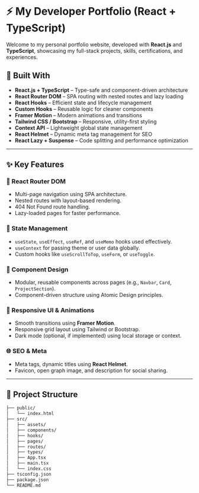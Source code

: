# ⚡ My Developer Portfolio (React + TypeScript)

Welcome to my personal portfolio website, developed with **React.js** and **TypeScript**, showcasing my full-stack projects, skills, certifications, and experiences.

## 🚀 Built With

- **React.js + TypeScript** – Type-safe and component-driven architecture
- **React Router DOM** – SPA routing with nested routes and lazy loading
- **React Hooks** – Efficient state and lifecycle management
- **Custom Hooks** – Reusable logic for cleaner components
- **Framer Motion** – Modern animations and transitions
- **Tailwind CSS / Bootstrap** – Responsive, utility-first styling
- **Context API** – Lightweight global state management
- **React Helmet** – Dynamic meta tag management for SEO
- **React Lazy + Suspense** – Code splitting and performance optimization

---

## ✨ Key Features

### 🧭 React Router DOM
- Multi-page navigation using SPA architecture.
- Nested routes with layout-based rendering.
- 404 Not Found route handling.
- Lazy-loaded pages for faster performance.

### 🔁 State Management
- `useState`, `useEffect`, `useRef`, and `useMemo` hooks used effectively.
- `useContext` for passing theme or user data globally.
- Custom hooks like `useScrollToTop`, `useForm`, or `useToggle`.

### 🧩 Component Design
- Modular, reusable components across pages (e.g., `Navbar`, `Card`, `ProjectSection`).
- Component-driven structure using Atomic Design principles.

### 🎨 Responsive UI & Animations
- Smooth transitions using **Framer Motion**.
- Responsive grid layout using Tailwind or Bootstrap.
- Dark mode (optional, if implemented) using local storage or context.

### 🌐 SEO & Meta
- Meta tags, dynamic titles using **React Helmet**.
- Favicon, open graph image, and description for social sharing.

---

## 📂 Project Structure

```bash
├── public/
│   └── index.html
├── src/
│   ├── assets/
│   ├── components/
│   ├── hooks/
│   ├── pages/
│   ├── routes/
│   ├── types/
│   ├── App.tsx
│   ├── main.tsx
│   └── index.css
├── tsconfig.json
├── package.json
└── README.md
